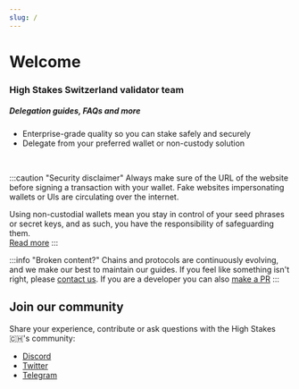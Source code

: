 ```yaml
---
slug: /
---
```


# Welcome
### High Stakes Switzerland validator team
##### Delegation guides, FAQs and more

-   Enterprise-grade quality so you can stake safely and securely
-   Delegate from your preferred wallet or non-custody solution

<br/>

:::caution "Security disclaimer"
Always make sure of the URL of the website before signing a transaction with your wallet. 
Fake websites impersonating wallets or UIs are circulating over the internet.  

Using non-custodial wallets mean you stay in control of your seed phrases or secret keys, and as such, you have the responsibility of safeguarding them.  
<a href="https://highstakes.ch/secure-your-seed-phrases" target="_blank">Read more</a>
:::
<br/>

:::info "Broken content?"
Chains and protocols are continuously evolving, and we make our best to maintain our guides. If you feel like something isn't right, please [contact us](mailto:documentation@highstakes.ch).
If you are a developer you can also <a href="https://github.com/HighStakesSwitzerland/docs" target="_blank">make a PR</a>
:::

## Join our community

Share your experience, contribute or ask questions with the High Stakes 🇨🇭's community:

- [Discord](https://discord.gg/W6hDHTVn7r)
- [Twitter](https://twitter.com/HighStakes_CH)
- [Telegram](https://t.me/HighStakesSwitzerland)

